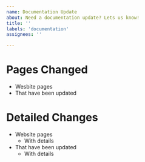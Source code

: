 ```yaml
---
name: Documentation Update
about: Need a documentation update? Lets us know!
title: ''
labels: 'documentation'
assignees: ''

---
```


# Pages Changed
- Wesbite pages
- That have been updated

# Detailed Changes
- Website pages
    - With details
- That have been updated
    - With details  
